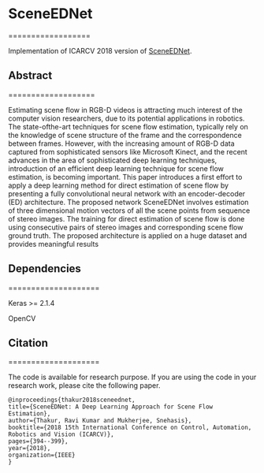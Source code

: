 
# SceneEDNet 
==================

Implementation of ICARCV 2018 version of [SceneEDNet](https://ieeexplore.ieee.org/abstract/document/8581172).

## Abstract
===================

Estimating scene flow in RGB-D videos is attracting much interest of the computer vision researchers, due to its potential applications in robotics. The state-ofthe-art techniques for scene flow estimation, typically rely on the knowledge of scene structure of the frame and the correspondence between frames. However, with the increasing amount of RGB-D data captured from sophisticated sensors like Microsoft Kinect, and the recent advances in the area of sophisticated deep learning techniques, introduction of an efficient deep learning technique for scene flow estimation, is becoming important. This paper introduces a first effort to apply a deep learning method for direct estimation of scene flow by presenting a fully convolutional neural network with an encoder-decoder (ED) architecture. The proposed network SceneEDNet involves estimation of three dimensional motion vectors of all the scene points from sequence of stereo images. The training for direct estimation of scene flow is done using consecutive pairs of stereo images and corresponding scene flow ground truth. The proposed architecture is applied on a huge dataset and provides meaningful results

## Dependencies
====================

Keras >= 2.1.4 

OpenCV


## Citation
====================

The code is available for research purpose. If you are using the code in your research work, please cite the following paper.

    @inproceedings{thakur2018sceneednet,
    title={SceneEDNet: A Deep Learning Approach for Scene Flow Estimation},
    author={Thakur, Ravi Kumar and Mukherjee, Snehasis},
    booktitle={2018 15th International Conference on Control, Automation, Robotics and Vision (ICARCV)},
    pages={394--399},
    year={2018},
    organization={IEEE}
    }
